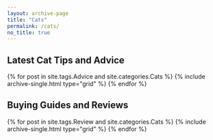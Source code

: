 ```yaml
---
layout: archive-page
title: "Cats"
permalink: /cats/
no_title: true
---
```


<h2 class="cf align-center">Latest Cat Tips and Advice</h2>

<div class="grid__wrapper">
  {% for post in site.tags.Advice and site.categories.Cats %}
    {% include archive-single.html type="grid" %}
  {% endfor %}
</div>

<h2 class="cf align-center">Buying Guides and Reviews</h2>

<div class="grid__wrapper">
  {% for post in site.tags.Review and site.categories.Cats %}
    {% include archive-single.html type="grid" %}
  {% endfor %}
</div>
